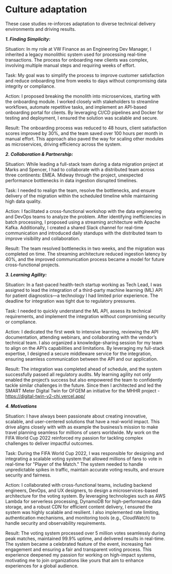 # Culture adaptation

These case studies re-inforces adaptation to diverse technical delivery environments and driving results.

**_1. Finding Simplicity:_**
   
Situation: In my role at VW Finance as an Engineering Dev Manager, I inherited a legacy monolithic system used for processing real-time transactions. The process for onboarding new clients was complex, involving multiple manual steps and requiring weeks of effort.

Task: My goal was to simplify the process to improve customer satisfaction and reduce onboarding time from weeks to days without compromising data integrity or compliance.

Action: I proposed breaking the monolith into microservices, starting with the onboarding module. I worked closely with stakeholders to streamline workflows, automate repetitive tasks, and implement an API-based onboarding portal for clients. By leveraging CI/CD pipelines and Docker for testing and deployment, I ensured the solution was scalable and secure.

Result: The onboarding process was reduced to 48 hours, client satisfaction scores improved by 30%, and the team saved over 100 hours per month in manual effort. This approach also paved the way for scaling other modules as microservices, driving efficiency across the system.

**_2. Collaboration & Partnership:_**

Situation: While leading a full-stack team during a data migration project at Marks and Spencer, I had to collaborate with a distributed team across three continents: EMEA. Midway through the project, unexpected performance bottlenecks in data ingestion disrupted timelines.

Task: I needed to realign the team, resolve the bottlenecks, and ensure delivery of the migration within the scheduled timeline while maintaining high data quality.

Action: I facilitated a cross-functional workshop with the data engineering and DevOps teams to analyze the problem. After identifying inefficiencies in batch processing, I proposed using a streaming architecture with Apache Kafka. Additionally, I created a shared Slack channel for real-time communication and introduced daily standups with the distributed team to improve visibility and collaboration.

Result: The team resolved bottlenecks in two weeks, and the migration was completed on time. The streaming architecture reduced ingestion latency by 40%, and the improved communication process became a model for future cross-functional projects.



**_3. Learning Agility:_**
   
Situation: In a fast-paced health-tech startup working as Tech Lead, I was assigned to lead the integration of a third-party machine learning (ML) API for patient diagnostics—a technology I had limited prior experience. The deadline for integration was tight due to regulatory pressures.

Task: I needed to quickly understand the ML API, assess its technical requirements, and implement the integration without compromising security or compliance.

Action: I dedicated the first week to intensive learning, reviewing the API documentation, attending webinars, and collaborating with the vendor’s technical team. I also organized a knowledge-sharing session for my team to align on the API’s capabilities and limitations. By leveraging my full-stack expertise, I designed a secure middleware service for the integration, ensuring seamless communication between the API and our application.

Result: The integration was completed ahead of schedule, and the system successfully passed all regulatory audits. My learning agility not only enabled the project’s success but also empowered the team to confidently tackle similar challenges in the future. Since then I architected and led the SMART Meter Digital Twin for OFGEM an initiative for the MHHR project - https://digital-twin-v2-chi.vercel.app/
 
**_4. Motivations_**

Situation: I have always been passionate about creating innovative, scalable, and user-centered solutions that have a real-world impact. This drive aligns closely with with as example  the business’s mission to make travel planning seamless for millions of users worldwide. My work on the FIFA World Cup 2022 reinforced my passion for tackling complex challenges to deliver impactful outcomes.

Task: During the FIFA World Cup 2022, I was responsible for designing and integrating a scalable voting system that allowed millions of fans to vote in real-time for "Player of the Match." The system needed to handle unpredictable spikes in traffic, maintain accurate voting results, and ensure security and fairness.

Action: I collaborated with cross-functional teams, including backend engineers, DevOps, and UX designers, to design a microservices-based architecture for the voting system. By leveraging technologies such as AWS Lambda for serverless processing, DynamoDB for high-performance data storage, and a robust CDN for efficient content delivery, I ensured the system was highly scalable and resilient. I also implemented rate limiting, authentication mechanisms, and monitoring tools (e.g., CloudWatch) to handle security and observability requirements.

Result: The voting system processed over 5 million votes seamlessly during peak matches, maintained 99.9% uptime, and delivered results in real-time. The system became a celebrated feature of the event, increasing fan engagement and ensuring a fair and transparent voting process. This experience deepened my passion for working on high-impact systems, motivating me to join organizations like yours that aim to enhance experiences for a global audience.


